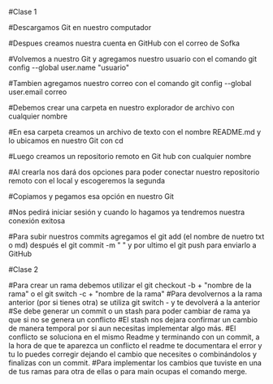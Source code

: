 #Clase 1

#Descargamos Git en nuestro computador

#Despues creamos nuestra cuenta en GitHub con el correo de Sofka

#Volvemos a nuestro Git y agregamos nuestro usuario con el comando git config --global user.name "usuario"

#Tambien agregamos nuestro correo con el comando git config --global user.email correo

#Debemos crear una carpeta en nuestro explorador de archivo con cualquier nombre

#En esa carpeta creamos un archivo de texto con el nombre README.md y lo ubicamos en nuestro Git con cd

#Luego creamos un repositorio remoto en Git hub con cualquier nombre 
 
#Al crearla nos dará dos opciones para poder conectar nuestro repositorio remoto con el local y escogeremos la segunda

#Copiamos y pegamos esa opción en nuestro Git

#Nos pedirá iniciar sesión y cuando lo hagamos ya tendremos nuestra conexión exitosa

#Para subir nuestros commits agregamos el git add (el nombre de nuetro txt o md) después el git commit -m " " y por ultimo el git push para enviarlo a GitHub



#Clase 2

#Para crear un rama debemos utilizar el git checkout -b + "nombre de la rama" o el git switch -c + "nombre de la rama"
#Para devolvernos a la rama anterior (por si tienes otra) se utiliza git switch - y te devolverá a la anterior
#Se debe generar un commit o un stash para poder cambiar de rama ya que si no se genera un conflicto 
#El stash nos dejara confirmar un cambio de manera temporal por si aun necesitas implementar algo más.
#El conflicto se soluciona en el mismo Readme y terminando con un commit, a la hora de que te aparezca un conflicto el readme te documentara el error y tu lo puedes corregir dejando el cambio que necesites o combinándolos y finalizas con un commit.
#Para implementar los cambios que tuviste en una de tus ramas para otra de ellas o para main ocupas el comando merge.